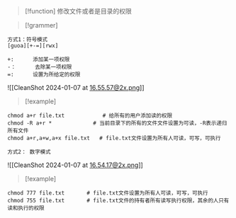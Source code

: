 

> [!function] 
> 修改文件或者是目录的权限



> [!grammer] 
```shell
方式1：符号模式
[guoa][+-=][rwx]  

+:      添加某一项权限  
-：      去除某一项权限  
=:      设置为所给定的权限  
```

![[CleanShot 2024-01-07 at 16.55.57@2x.png]]


> [!example] 
```shell
chmod a+r file.txt            # 给所有的用户添加读的权限
chmod -R a+r *             # 当前目录下的所有的文件文件设置为可读，-R表示递归所有文件
chmod a+r,a+w,a+x file.txt   # file.txt文件设置为所有人可读，可写，可执行
```




```shell
方式2： 数字模式
```
![[CleanShot 2024-01-07 at 16.54.17@2x.png]]
> [!example] 
```shell
chmod 777 file.txt       # file.txt文件设置为所有人可读，可写，可执行
chmod 755 file.txt       # file.txt文件的持有者所有读写执行权限，其余的人只有读和执行的权限
```

